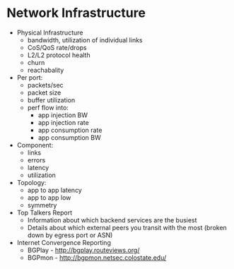 # Network Infrastructure

* Physical Infrastructure
  * bandwidth, utilization of individual links
  * CoS/QoS rate/drops
  * L2/L2 protocol health
  * churn
  * reachabality
* Per port:
  * packets/sec
  * packet size
  * buffer utilization
  * perf flow into:
    * app injection BW
    * app injection rate
    * app consumption rate
    * app consumption BW
* Component:
  * links
  * errors
  * latency
  * utilization
* Topology:
  * app to app latency
  * app to app low
  * symmetry
* Top Talkers Report
  * Information about which backend services are the busiest
  * Details about which external peers you transit with the most (broken down by egress port or ASN)
* Internet Convergence Reporting
  * BGPlay - http://bgplay.routeviews.org/
  * BGPmon - http://bgpmon.netsec.colostate.edu/
